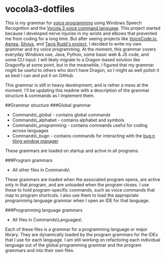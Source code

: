 # vocola3-dotfiles
This is my grammar for [voice programming](http://vocola.net/programming-by-voice-FAQ.html) using Windows Speech Recognition and the [Vocola 3 voice command language](http://vocola.net/default.asp). This project started because I developed nerve
injuries in my wrists and elbows that prevented me from coding for a long time. But after seeing projects like [VoiceCode.io](VoiceCode.io), [Aenea](https://github.com/dictation-toolbox/aenea),
[Silvius](http://voxhub.io/silvius), and [Tavis Rudd's project](http://ergoemacs.org/emacs/using_voice_to_code.html), I decided to write my own grammar and try voice programming. At the moment,
this grammar covers everyday Windows use, Java, Python, some basic web & JS code, and some CLI input. I will likely migrate to a Dragon-based solution like Dragonfly at some point, but in the meanwhile, I figured that my grammar might be useful to others who don't have Dragon, so I might as well polish it as best I can and put it on GitHub.

This grammar is still in heavy development, and is rather a mess at the moment. I'll be updating this readme with a description of the grammar structure & commands as I implement them.

##Grammar structure
###Global grammar
* Commands\\\_global - contains global commands
* Commands\\\_alphabet - contains alphabet and symbols
* Commands\\\_programming - contains commands useful for coding across languages
* Commands\\\_bugn - contains commands for interacting with the [bug.n tiling window manager](https://github.com/fuhsjr00/bug.n)

These grammars are loaded on startup and active in all programs.

###Program grammars
* All other files in Commands\\

These grammars are loaded when the associated program opens, are active only in that program, and are unloaded when the program closes.  I use these to hold program-specific commands, such as voice commands that map to program shortcuts. I also use them to load the appropriate  programming language grammar when I open an IDE for that language.

###Programming language grammars
* All files in Commands\\Languages\\

Each of these files is a grammar for a programming language or major library. They are dynamically loaded by the program grammars for the IDEs that I use for each language. I am still working on refactoring each individual language out of the global programming grammar and the program grammars and into their own files.
